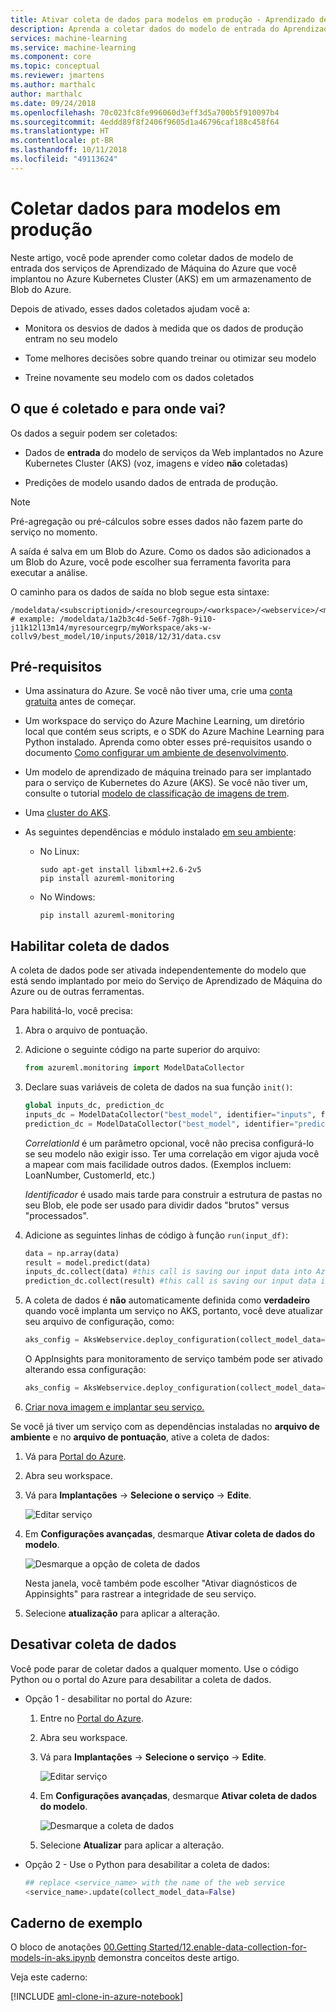 ```yaml
---
title: Ativar coleta de dados para modelos em produção - Aprendizado de Máquina do Azure
description: Aprenda a coletar dados do modelo de entrada do Aprendizado no Azure Machine em um armazenamento de Blobs do Azure.
services: machine-learning
ms.service: machine-learning
ms.component: core
ms.topic: conceptual
ms.reviewer: jmartens
ms.author: marthalc
author: marthalc
ms.date: 09/24/2018
ms.openlocfilehash: 70c023fc8fe996060d3eff3d5a700b5f910097b4
ms.sourcegitcommit: 4eddd89f8f2406f9605d1a46796caf188c458f64
ms.translationtype: HT
ms.contentlocale: pt-BR
ms.lasthandoff: 10/11/2018
ms.locfileid: "49113624"
---
```

# <a name="collect-data-for-models-in-production"></a>Coletar dados para modelos em produção

Neste artigo, você pode aprender como coletar dados de modelo de entrada dos serviços de Aprendizado de Máquina do Azure que você implantou no Azure Kubernetes Cluster (AKS) em um armazenamento de Blob do Azure. 

Depois de ativado, esses dados coletados ajudam você a:
* Monitora os desvios de dados à medida que os dados de produção entram no seu modelo

* Tome melhores decisões sobre quando treinar ou otimizar seu modelo

* Treine novamente seu modelo com os dados coletados

## <a name="what-is-collected-and-where-does-it-go"></a>O que é coletado e para onde vai?

Os dados a seguir podem ser coletados:
* Dados de **entrada** do modelo  de serviços da Web implantados no Azure Kubernetes Cluster (AKS) (voz, imagens e vídeo **não** coletadas) 
  
* Predições de modelo usando dados de entrada de produção.

> [!Note]
> Pré-agregação ou pré-cálculos sobre esses dados não fazem parte do serviço no momento.   

A saída é salva em um Blob do Azure. Como os dados são adicionados a um Blob do Azure, você pode escolher sua ferramenta favorita para executar a análise. 

O caminho para os dados de saída no blob segue esta sintaxe:

```
/modeldata/<subscriptionid>/<resourcegroup>/<workspace>/<webservice>/<model>/<version>/<identifier>/<year>/<month>/<day>/data.csv
# example: /modeldata/1a2b3c4d-5e6f-7g8h-9i10-j11k12l13m14/myresourcegrp/myWorkspace/aks-w-collv9/best_model/10/inputs/2018/12/31/data.csv
```

## <a name="prerequisites"></a>Pré-requisitos

- Uma assinatura do Azure. Se você não tiver uma, crie uma [conta gratuita](https://azure.microsoft.com/free/?WT.mc_id=A261C142F) antes de começar.

- Um workspace do serviço do Azure Machine Learning, um diretório local que contém seus scripts, e o SDK do Azure Machine Learning para Python instalado. Aprenda como obter esses pré-requisitos usando o documento [Como configurar um ambiente de desenvolvimento](how-to-configure-environment.md).

- Um modelo de aprendizado de máquina treinado para ser implantado para o serviço de Kubernetes do Azure (AKS). Se você não tiver um, consulte o tutorial [modelo de classificação de imagens de trem](tutorial-train-models-with-aml.md).

- Uma [cluster do AKS](how-to-deploy-to-aks.md).

- As seguintes dependências e módulo instalado [em seu ambiente](how-to-configure-environment.md):
  + No Linux:
    ```shell
    sudo apt-get install libxml++2.6-2v5
    pip install azureml-monitoring
    ```

  + No Windows:
    ```shell
    pip install azureml-monitoring
    ```

## <a name="enable-data-collection"></a>Habilitar coleta de dados
A coleta de dados pode ser ativada independentemente do modelo que está sendo implantado por meio do Serviço de Aprendizado de Máquina do Azure ou de outras ferramentas. 

Para habilitá-lo, você precisa:

1. Abra o arquivo de pontuação. 

1. Adicione o seguinte código na parte superior do arquivo:

   ```python 
   from azureml.monitoring import ModelDataCollector
   ```

2. Declare suas variáveis de coleta de dados na sua função `init()`:

    ```python
    global inputs_dc, prediction_dc
    inputs_dc = ModelDataCollector("best_model", identifier="inputs", feature_names=["feat1", "feat2", "feat3". "feat4", "feat5", "feat6"])
    prediction_dc = ModelDataCollector("best_model", identifier="predictions", feature_names=["prediction1", "prediction2"])
    ```

    *CorrelationId* é um parâmetro opcional, você não precisa configurá-lo se seu modelo não exigir isso. Ter uma correlação em vigor ajuda você a mapear com mais facilidade outros dados. (Exemplos incluem: LoanNumber, CustomerId, etc.)
    
    *Identificador* é usado mais tarde para construir a estrutura de pastas no seu Blob, ele pode ser usado para dividir dados "brutos" versus "processados".

3.  Adicione as seguintes linhas de código à função `run(input_df)`:

    ```python
    data = np.array(data)
    result = model.predict(data)
    inputs_dc.collect(data) #this call is saving our input data into Azure Blob
    prediction_dc.collect(result) #this call is saving our input data into Azure Blob
    ```

4. A coleta de dados é **não** automaticamente definida como **verdadeiro** quando você implanta um serviço no AKS, portanto, você deve atualizar seu arquivo de configuração, como: 

    ```python
    aks_config = AksWebservice.deploy_configuration(collect_model_data=True)
    ```
    O AppInsights para monitoramento de serviço também pode ser ativado alterando essa configuração:
    ```python
    aks_config = AksWebservice.deploy_configuration(collect_model_data=True, enable_app_insights=True)
    ``` 

5. [Criar nova imagem e implantar seu serviço.](how-to-deploy-to-aks.md) 


Se você já tiver um serviço com as dependências instaladas no **arquivo de ambiente** e no **arquivo de pontuação**, ative a coleta de dados:

1. Vá para [Portal do Azure](https://portal.azure.com).

1. Abra seu workspace.

1. Vá para **Implantações** -> **Selecione o serviço** -> **Edite**.

   ![Editar serviço](media/how-to-enable-data-collection/EditService.png)

1. Em **Configurações avançadas**, desmarque **Ativar coleta de dados do modelo**. 

   ![Desmarque a opção de coleta de dados](media/how-to-enable-data-collection/CheckDataCollection.png)

   Nesta janela, você também pode escolher "Ativar diagnósticos de Appinsights" para rastrear a integridade de seu serviço.  

1. Selecione **atualização** para aplicar a alteração.


## <a name="disable-data-collection"></a>Desativar coleta de dados
Você pode parar de coletar dados a qualquer momento. Use o código Python ou o portal do Azure para desabilitar a coleta de dados.

+ Opção 1 - desabilitar no portal do Azure: 
  1. Entre no [Portal do Azure](https://portal.azure.com).

  1. Abra seu workspace.

  1. Vá para **Implantações** -> **Selecione o serviço** -> **Edite**.

     ![Editar serviço](media/how-to-enable-data-collection/EditService.png)

  1. Em **Configurações avançadas**, desmarque **Ativar coleta de dados do modelo**. 

     ![Desmarque a coleta de dados](media/how-to-enable-data-collection/UncheckDataCollection.png) 

  1. Selecione **Atualizar** para aplicar a alteração.

* Opção 2 - Use o Python para desabilitar a coleta de dados:

  ```python 
  ## replace <service_name> with the name of the web service
  <service_name>.update(collect_model_data=False)
  ```

## <a name="example-notebook"></a>Caderno de exemplo

O bloco de anotações [00.Getting Started/12.enable-data-collection-for-models-in-aks.ipynb](https://github.com/Azure/MachineLearningNotebooks/blob/master/01.getting-started/12.enable-data-collection-for-models-in-aks) demonstra conceitos deste artigo.  

Veja este caderno:
 
[!INCLUDE [aml-clone-in-azure-notebook](../../../includes/aml-clone-for-examples.md)]